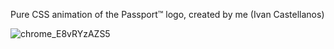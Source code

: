 Pure CSS animation of the Passport™ logo, created by me (Ivan Castellanos)

![chrome_E8vRYzAZS5](https://github.com/user-attachments/assets/a097382a-fa88-4fa2-aa6b-f3a3524cfe07)
